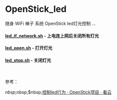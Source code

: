 # OpenStick_led

随身 WiFi 棒子 系统 OpenStick led灯光控制 ...



#### [led_if_network.sh](https://github.com/rskil/OpenStick_led/blob/main/led_if_network.sh)  - 上电连上网后关闭所有灯光

#### [led_open.sh](https://github.com/rskil/OpenStick_led/blob/main/led_open.sh)   -  打开灯光

#### [led_stop.sh](https://github.com/rskil/OpenStick_led/blob/main/led_stop.sh)	-  关闭灯光 


<br>

参考：

$nbsp;$nbsp;$nbsp;[控制led行为 · OpenStick项目 · 看云](https://www.kancloud.cn/handsomehacker/openstick/2637560)


